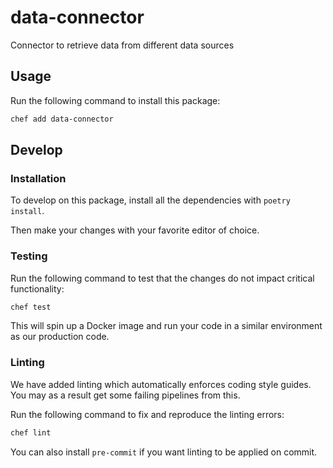# data-connector

Connector to retrieve data from different data sources

## Usage
Run the following command to install this package:

```bash
chef add data-connector
```

## Develop

### Installation
To develop on this package, install all the dependencies with `poetry install`.

Then make your changes with your favorite editor of choice.


### Testing
Run the following command to test that the changes do not impact critical functionality:

```bash
chef test
```
This will spin up a Docker image and run your code in a similar environment as our production code.

### Linting
We have added linting which automatically enforces coding style guides.
You may as a result get some failing pipelines from this.

Run the following command to fix and reproduce the linting errors:

```bash
chef lint
```

You can also install `pre-commit` if you want linting to be applied on commit.
